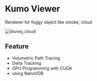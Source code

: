 # Kumo Viewer 
Renderer for foggy object like smoke, cloud

![disney_cloud](https://user-images.githubusercontent.com/42662735/95776676-c074b580-0cff-11eb-9532-f2abf1d49d9a.png)


## Feature
- Volumetric Path Tracing
- Delta Tracking
- GPU Programming with CUDA
- using NanoVDB
